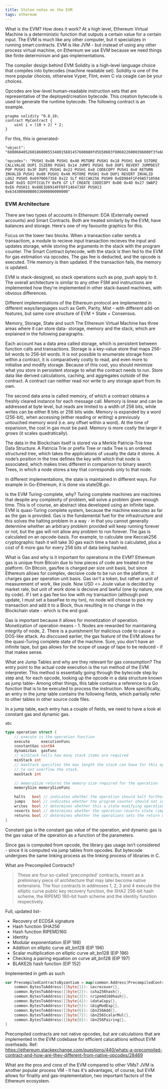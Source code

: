 ```yaml
---
title: Stolen notes on the EVM
tags: ethereum
---
```


What is the EVM? How does it work?
At a high level, Ethereum Virtual Machine is a deterministic function that outputs a certain value for a certain input. The EVM is much like any other computer, but it specializes in running smart contracts. EVM is like JVM - but instead of using any other process virtual machine, on Ethereum we use EVM because we need things like finite determinism and gas-implementations.

The compiler design behind EVM
Solidity is a high-level language choice that compiles into bytecodes (machine readable set). Solidity is one of the more popular choices, otherwise Vyper, Flint, even C via ceagle can be your choices.

Opcodes are low-level human-readable instruction sets that are representative of the deployed/creation bytecode. This creation bytecode is used to generate the runtime bytecode. The following contract is an example.

```
pragma solidity ^0.8.10;
contract MyContract {
    uint i = (10 + 2) * 2;
}
```

For this, this is generated-

```
"object": "60806040526018600055348015601457600080fd5b50603f8060226000396000f3fe6080604052600080fdfea264697066735822122068ed984f1f49a5710584afd544f61110f039d04d2791e66a88e1d8914ffdff1464736f6c634300080b0033",
```

```
"opcodes": "PUSH1 0x80 PUSH1 0x40 MSTORE PUSH1 0x18 PUSH1 0x0 SSTORE CALLVALUE DUP1 ISZERO PUSH1 0x14 JUMPI PUSH1 0x0 DUP1 REVERT JUMPDEST POP PUSH1 0x3F DUP1 PUSH1 0x22 PUSH1 0x0 CODECOPY PUSH1 0x0 RETURN INVALID PUSH1 0x80 PUSH1 0x40 MSTORE PUSH1 0x0 DUP1 REVERT INVALID LOG2 PUSH5 0x6970667358 0x22 SLT KECCAK256 PUSH9 0xED984F1F49A5710584 0xAF 0xD5 DIFFICULTY 0xF6 GT LT CREATE CODECOPY 0xD0 0x4D 0x27 SWAP2 0xE6 PUSH11 0x88E1D8914FFDFF1464736F PUSH13 0x634300080B0033000000000000"
```

### EVM Architecture
There are two types of accounts in Ethereum: EOA (Externally owned accounts) and Smart Contracts. Both are treated similarly by the EVM, have balances and storage. Here's one of my favourite graphics for this.

Focus on the lower two blocks. When a transaction caller sends a transactiom, a module to recieve input transaction recieves the input and updates storage, while storing the arguments in the stack with the program counter. The Smart Contract bytecode, with the stack is then fed to the EVM for gas estimation via opcodes. The gas fee is deducted, and the opcode is executed. THe memory is then updated. If the transaction fails, the memory is updated.

EVM is stack-designed, so stack operations such as pop, push apply to it. The overall architecture is similar to any other FSM and instructions are implemented how they're implemented in other stack-based machines, with obvious differences.

Different implementations of the Ethereum protocol are implemented in different ways/languages such as Geth, Parity, Mist - with different add-on features, but same core structure of EVM + State + Consensus.

Memory, Storage, State and such
The Ethereum Virtual Machine has three areas where it can store data- storage, memory and the stack, which are explained in the following paragraphs.

Each account has a data area called storage, which is persistent between function calls and transactions. Storage is a key-value store that maps 256-bit words to 256-bit words. It is not possible to enumerate storage from within a contract, it is comparatively costly to read, and even more to initialise and modify storage. Because of this cost, you should minimize what you store in persistent storage to what the contract needs to run. Store data like derived calculations, caching, and aggregates outside of the contract. A contract can neither read nor write to any storage apart from its own.

The second data area is called memory, of which a contract obtains a freshly cleared instance for each message call. Memory is linear and can be addressed at byte level, but reads are limited to a width of 256 bits, while writes can be either 8 bits or 256 bits wide. Memory is expanded by a word (256-bit), when accessing (either reading or writing) a previously untouched memory word (i.e. any offset within a word). At the time of expansion, the cost in gas must be paid. Memory is more costly the larger it grows (it scales quadratically).

The data in the Blockchain itself is stored via a Merkle Patricia-Trie tree Data Structure. A Patricia Trie or prefix Tree or radix Tree is an ordered structured tree, which takes the applications of usually the data it stores. A node’s position in the tree defines the key with which that node is associated, which makes tries different in comparison to binary search Trees, in which a node stores a key that corresponds only to that node.

In different implementations, the state is maintained in different ways. For example in Go-Ethereum, it is done via stateDB.go.

Is the EVM Turing-complete, why?
Turing complete machines are machines that despite any complexity of problem, will solve a problem given enough time. This is of course, an abstract idea developed using an infinite tape. EVM is quasi-Turing complete system, because the machine executes as far as the gas is provided. Gas is the fundamental fuel for the infrastructure and this solves the halting problem in a way - in that you cannot generally determine whether an arbitrary problem provided will keep running forever or not, but the gas will not allow any problem to run forever. The gas is calculated on an opcode-basis. For example, to calculate one Keccak256 cryptographic hash it will take 30 gas each time a hash is calculated, plus a cost of 6 more gas for every 256 bits of data being hashed.

What is Gas and why is it important for operations in the EVM?
Ethereum gas is unique from Bitcoin due to how pieces of code are treated on the platform. On Bitcoin, gas/fee is charged per size unit basis, but since Ethereum allows for complex, decisive code to be run on the platform, it charges gas per operation unit basis. Gas isn't a token, but rather a unit of measurement of work, like joule. Now USD <> Joule value is decided by market rate, but unit of work done is decisive and lawful (one by nature, one by code). If I set a gas fee too low with my transaction (although post update, I must set a baseFee to my txn), no node will choose to pick my transaction and add it to a Block, thus resulting in no change in the Blockchain state - which is the end goal.

Gas is important because it allows for monetization of operation. Monetization of operation means - 1. Nodes are rewarded for maintaining integrity of node, 2. There is a punishment for malicious code to cause a DOS-like attack. As disccused earlier, the gas feature of the EVM allows for the quasi-Turing complete state of the machine. Sure, you don't have an infinite tape, but gas allows for the scope of usage of tape to be reduced - if that makes sense.

What are Jump Tables and why are they relevant for gas consumption?
The entry point to the actual code execution is the run method of the EVM interpreter. This method is essentially going through the bytecode step by step and, for each opcode, looking up the opcode in a data structure known as jump table– Among other things, this table contains a reference to a Go function that is to be executed to process the instruction. More specifically, an entry in the jump table contains the following fields, which partially refer to other tables in other source code files.

In a jump table, each entry has a couple of fields, we need to have a look at constant gas and dynamic gas.


```
abc
```

```go
type operation struct {
	// execute is the operation function
	execute     executionFunc
	constantGas uint64
	dynamicGas  gasFunc
	// minStack tells how many stack items are required
	minStack int
	// maxStack specifies the max length the stack can have for this operation
	// to not overflow the stack.
	maxStack int

	// memorySize returns the memory size required for the operation
	memorySize memorySizeFunc

	halts   bool // indicates whether the operation should halt further execution
	jumps   bool // indicates whether the program counter should not increment
	writes  bool // determines whether this a state modifying operation
	reverts bool // determines whether the operation reverts state (implicitly halts)
	returns bool // determines whether the operations sets the return data content
}
```

Constant gas is the constant gas value of the operation, and dynamic gas is the gas value of the operation as a function of the parameters.

Since gas is computed from opcode, the library gas usage isn’t considered - since it is computed via jump tables from opcodes. But bytecode undergoes the same linking process as the linking process of libraries in C.

What are Precompiled Contracts?
> These are four so-called ‘precompiled’ contracts, meant as a preliminary piece of architecture that may later become native extensions. The four contracts in addresses 1, 2, 3 and 4 execute the elliptic curve public key recovery function, the SHA2 256-bit hash scheme, the RIPEMD 160-bit hash scheme and the identity function respectively.

Full, updated list-
- Recovery of ECDSA signature
- Hash function SHA256
- Hash function RIPEMD160
- Identity
- Modular exponentiation (EIP 198)
- Addition on elliptic curve alt_bn128 (EIP 196)
- Scalar multiplication on elliptic curve alt_bn128 (EIP 196)
- Checking a pairing equation on curve alt_bn128 (EIP 197)
- BLAKE2b hash function (EIP 152)


Implemented in geth as such

```go
var PrecompiledContractsByzantium = map[common.Address]PrecompiledContract{
    common.BytesToAddress([]byte{1}): &ecrecover{},
    common.BytesToAddress([]byte{2}): &sha256hash{},
    common.BytesToAddress([]byte{3}): &ripemd160hash{},
    common.BytesToAddress([]byte{4}): &dataCopy{},
    common.BytesToAddress([]byte{5}): &bigModExp{},
    common.BytesToAddress([]byte{6}): &bn256Add{},
    common.BytesToAddress([]byte{7}): &bn256ScalarMul{},
    common.BytesToAddress([]byte{8}): &bn256Pairing{},
}
```

Precompiled contracts are not native opcodes, but are calculations that are implemented in the EVM codebase for efficient calucaltions without EVM overheads. Ref: https://ethereum.stackexchange.com/questions/440/whats-a-precompiled-contract-and-how-are-they-different-from-native-opcodes/28469

What are the pros and cons of the EVM compared to other VMs?
JVM is another popular process VM - it has it's advantages, of course, but EVM allows for finality and gas-implementation, two important factors of the Ethereum ecosystem.